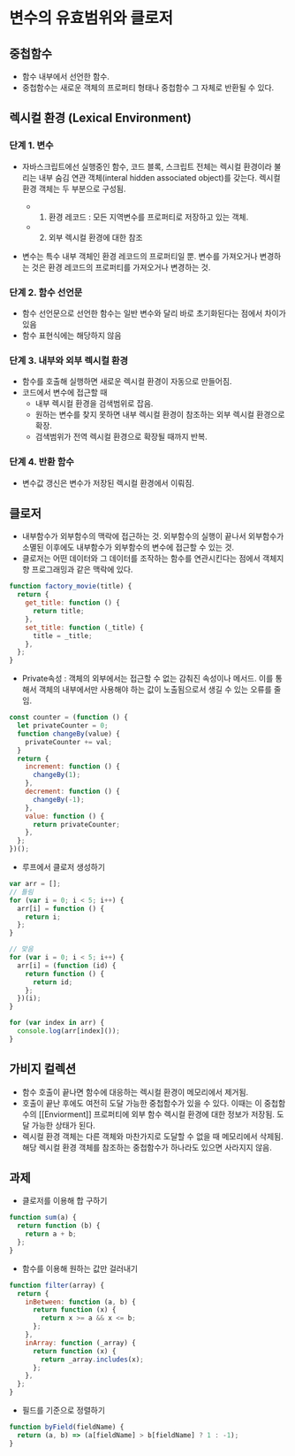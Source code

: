 # 변수의 유효범위와 클로저

## 중첩함수

- 함수 내부에서 선언한 함수.
- 중첩함수는 새로운 객체의 프로퍼티 형태나 중첩함수 그 자체로 반환될 수 있다.

## 렉시컬 환경 (Lexical Environment)

### 단계 1. 변수

- 자바스크립트에선 실행중인 함수, 코드 블록, 스크립트 전체는 렉시컬 환경이라 불리는 내부 숨김 연관 객체(interal hidden associated object)를 갖는다. 렉시컬 환경 객체는 두 부분으로 구성됨.

  - 1. 환경 레코드 : 모든 지역변수를 프로퍼티로 저장하고 있는 객체.
  - 2. 외부 렉시컬 환경에 대한 참조

- 변수는 특수 내부 객체인 환경 레코드의 프로퍼티일 뿐. 변수를 가져오거나 변경하는 것은 환경 레코드의 프로퍼티를 가져오거나 변경하는 것.

### 단계 2. 함수 선언문

- 함수 선언문으로 선언한 함수는 일반 변수와 달리 바로 초기화된다는 점에서 차이가 있음
- 함수 표현식에는 해당하지 않음

### 단계 3. 내부와 외부 렉시컬 환경

- 함수를 호출해 실행하면 새로운 렉시컬 환경이 자동으로 만들어짐.
- 코드에서 변수에 접근할 때
  - 내부 렉시컬 환경을 검색범위로 잡음.
  - 원하는 변수를 찾지 못하면 내부 렉시컬 환경이 참조하는 외부 렉시컬 환경으로 확장.
  - 검색범위가 전역 렉시컬 환경으로 확장될 때까지 반복.

### 단계 4. 반환 함수

- 변수값 갱신은 변수가 저장된 렉시컬 환경에서 이뤄짐.

## 클로저

- 내부함수가 외부함수의 맥락에 접근하는 것. 외부함수의 실행이 끝나서 외부함수가 소멸된 이후에도 내부함수가 외부함수의 변수에 접근할 수 있는 것.
- 클로저는 어떤 데이터와 그 데이터를 조작하는 함수를 연관시킨다는 점에서 객체지향 프로그래밍과 같은 맥락에 있다.

```javascript
function factory_movie(title) {
  return {
    get_title: function () {
      return title;
    },
    set_title: function (_title) {
      title = _title;
    },
  };
}
```

- Private속성 : 객체의 외부에서는 접근할 수 없는 감춰진 속성이나 메서드. 이를 통해서 객체의 내부에서만 사용해야 하는 값이 노출됨으로서 생길 수 있는 오류를 줄임.

```javascript
const counter = (function () {
  let privateCounter = 0;
  function changeBy(value) {
    privateCounter += val;
  }
  return {
    increment: function () {
      changeBy(1);
    },
    decrement: function () {
      changeBy(-1);
    },
    value: function () {
      return privateCounter;
    },
  };
})();
```

- 루프에서 클로저 생성하기

```javascript
var arr = [];
// 틀림
for (var i = 0; i < 5; i++) {
  arr[i] = function () {
    return i;
  };
}

// 맞음
for (var i = 0; i < 5; i++) {
  arr[i] = (function (id) {
    return function () {
      return id;
    };
  })(i);
}

for (var index in arr) {
  console.log(arr[index]());
}
```

## 가비지 컬렉션

- 함수 호출이 끝나면 함수에 대응하는 렉시컬 환경이 메모리에서 제거됨.
- 호출이 끝난 후에도 여전히 도달 가능한 중첩함수가 있을 수 있다. 이때는 이 중첩함수의 [[Enviorment]] 프로퍼티에 외부 함수 렉시컬 환경에 대한 정보가 저장됨. 도달 가능한 상태가 된다.
- 렉시컬 환경 객체는 다른 객체와 마찬가지로 도달할 수 없을 때 메모리에서 삭제됨. 해당 렉시컬 환경 객체를 참조하는 중첩함수가 하나라도 있으면 사라지지 않음.

## 과제

- 클로저를 이용해 합 구하기

```javascript
function sum(a) {
  return function (b) {
    return a + b;
  };
}
```

- 함수를 이용해 원하는 값만 걸러내기

```javascript
function filter(array) {
  return {
    inBetween: function (a, b) {
      return function (x) {
        return x >= a && x <= b;
      };
    },
    inArray: function (_array) {
      return function (x) {
        return _array.includes(x);
      };
    },
  };
}
```

- 필드를 기준으로 정렬하기

```javascript
function byField(fieldName) {
  return (a, b) => (a[fieldName] > b[fieldName] ? 1 : -1);
}
```
